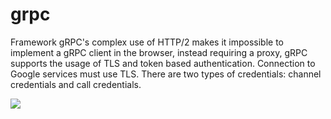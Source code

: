 # grpc
Framework gRPC's complex use of HTTP/2 makes it impossible to implement a gRPC client in the browser, instead requiring a proxy, gRPC supports the usage of TLS and token based authentication. Connection to Google services must use TLS. There are two types of credentials: channel credentials and call credentials.

<img src="https://i.imgur.com/elkuFat.png">
